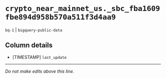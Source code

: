 # `crypto_near_mainnet_us._sbc_fba1609fbe894d958b570a511f3d4aa9`
`bq-1` | `bigquery-public-data`

## Column details
* [TIMESTAMP] `last_update`

-------------------------------------------------------------------------------
*Do not make edits above this line.*
